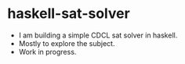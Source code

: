 # haskell-sat-solver

- I am building a simple CDCL sat solver in haskell.
- Mostly to explore the subject.
- Work in progress.
